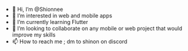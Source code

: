 - 👋 Hi, I’m @Shionnee
- 👀 I’m interested in web and mobile apps
- 🌱 I’m currently learning Flutter
- 💞️ I’m looking to collaborate on any mobile or web project that would improve my skills
- 📫 How to reach me ; dm to shinon on discord

<!---
Shionnee/Shionnee is a ✨ special ✨ repository because its `README.md` (this file) appears on your GitHub profile.
You can click the Preview link to take a look at your changes.
--->
